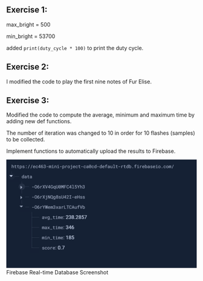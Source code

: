 

## Exercise 1:

max_bright = 500

min_bright = 53700

added `print(duty_cycle * 100)` to print the duty cycle.

## Exercise 2:

I modified the code to play the first nine notes of Fur Elise.

## Exercise 3:

Modified the code to compute the average, minimum and maximum time by adding new def functions.

The number of iteration was changed to 10 in order for 10 flashes (samples) to be collected.

Implement functions to automatically upload the results to Firebase.

![Firebase Real-time Database Screenshot](Results.png)
Firebase Real-time Database Screenshot
